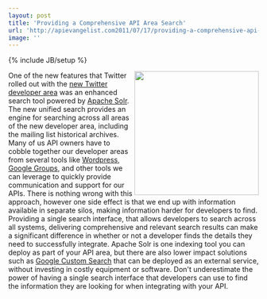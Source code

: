 ```yaml
---
layout: post
title: 'Providing a Comprehensive API Area Search'
url: 'http://apievangelist.com2011/07/17/providing-a-comprehensive-api-search/'
image: ''
---
```

{% include JB/setup %}
<img src="http://kinlane-productions.s3.amazonaws.com/search-magnifying-glass.jpg"  width="250" align="right" />One of the new features that Twitter rolled out with the <a title="new Twitter developer area" href="http://blog.apievangelist.com/2011/07/11/twitter-launches-new-api-developer-area/">new Twitter developer area</a> was an enhanced search tool powered by <a title="Apache Solr" href="http://lucene.apache.org/solr/">Apache Solr</a>. The new unified search provides an engine for searching across all areas of the new developer area, including the mailing list historical archives.
Many of us API owners have to cobble together our developer areas from several tools like <a title="Wordpress" href="http://www.wordpress.org">Wordpress</a>, <a title="Google Groups" href="http://groups.google.com/">Google Groups</a>, and other tools we can leverage to quickly provide communication and support for our APIs. There is nothing wrong with this approach, however one side effect is that we end up with information available in separate silos, making information harder for developers to find.
Providing a single search interface, that allows developers to search across all systems, delivering comprehensive and relevant search results can make a significant difference in whether or not a developer finds the details they need to successfully integrate.
Apache Solr is one indexing tool you can deploy as part of your API area, but there are also lower impact solutions such as <a title="Google Custom Search" href="http://www.google.com/cse/">Google Custom Search</a> that can be deployed as an external service, without investing in costly equipment or software.
Don't underestimate the power of having a single search interface that developers can use to find the information they are looking for when integrating with your API.
